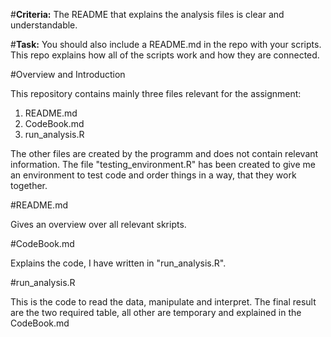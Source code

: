 #**Criteria:** The README that explains the analysis files is clear and understandable.


#**Task:** You should also include a README.md in the repo with your scripts. This repo explains how all of the scripts work and how they are connected.


#Overview and Introduction

This repository contains mainly three files relevant for the assignment:

1. README.md
2. CodeBook.md
3. run_analysis.R

The other files are created by the programm and does not contain relevant information. The file "testing_environment.R" has been created to give me an environment to test code and order things in a way, that they work together.

#README.md

Gives an overview over all relevant skripts.

#CodeBook.md

Explains the code, I have written in "run_analysis.R".

#run_analysis.R

This is the code to read the data, manipulate and interpret. The final result are the two required table, all other are temporary and explained in the CodeBook.md